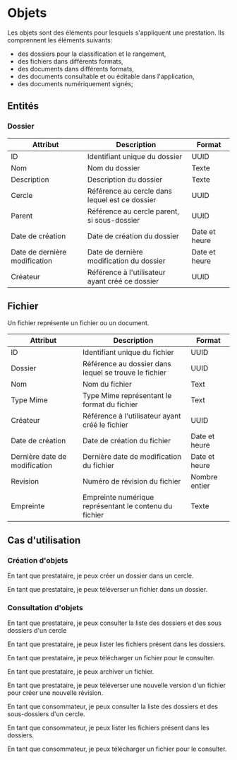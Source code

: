 # Objets

Les objets sont des éléments pour lesquels s'appliquent une prestation. Ils comprennent les éléments suivants:
* des dossiers pour la classification et le rangement,
* des fichiers dans différents formats,
* des documents dans différents formats,
* des documents consultable et ou éditable dans l'application,
* des documents numériquement signés;

## Entités

### Dossier

| Attribut                | Description                                  | Format        |
|-------------------------|----------------------------------------------|---------------|
|ID | Identifiant unique du dossier | UUID |
|Nom | Nom du dossier| Texte |
|Description | Description du dossier | Texte |
|Cercle | Référence au cercle dans lequel est ce dossier | UUID |
|Parent | Référence au cercle parent, si sous-dossier | UUID |
|Date de création | Date de création du dossier| Date et heure |
|Date de dernière modification | Date de dernière modification du dossier | Date et heure |
|Créateur | Référence à l'utilisateur ayant créé ce dossier | UUID |

## Fichier

Un fichier représente un fichier ou un document.

| Attribut                | Description                                  | Format        |
|-------------------------|----------------------------------------------|---------------|
|ID | Identifiant unique du fichier | UUID |
|Dossier | Référence au dossier dans lequel se trouve le fichier | UUID |
|Nom | Nom du fichier | Text |
|Type Mime | Type Mime représentant le format du fichier | Text |
|Créateur | Référence à l'utilisateur ayant créé le fichier | UUID |
|Date de création | Date de création du fichier | Date et heure |
|Dernière date de modification | Dernière date de modification du fichier | Date et heure |
|Revision | Numéro de révision du fichier | Nombre entier|
|Empreinte | Empreinte numérique représentant le contenu du fichier| Texte |

## Cas d'utilisation

### Création d'objets

En tant que prestataire, je peux créer un dossier dans un cercle.

En tant que prestataire, je peux téléverser un fichier dans un dossier.

### Consultation d'objets

En tant que prestataire, je peux consulter la liste des dossiers et des sous dossiers d'un cercle

En tant que prestataire, je peux lister les fichiers présent dans les dossiers.

En tant que prestataire, je peux télécharger un fichier pour le consulter.

En tant que prestataire, je peux archiver un fichier.

En tant que prestataire, je peux téléverser une nouvelle version d'un fichier pour créer une nouvelle révision.

En tant que consommateur, je peux consulter la liste des dossiers et des sous-dossiers d'un cercle.

En tant que consommateur, je peux lister les fichiers présent dans les dossiers.

En tant que consommateur, je peux télécharger un fichier pour le consulter.


 

